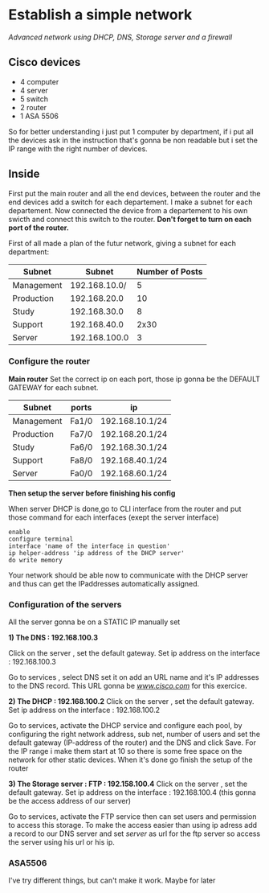 # Establish a simple network
_Advanced network using DHCP, DNS, Storage server and a firewall_

## Cisco devices
- 4 computer
- 4 server
- 5 switch
- 2 router
- 1 ASA 5506

So for better understanding i just put 1 computer by department, if i put all the devices ask in the instruction that's gonna be non readable 
but i set the IP range with the right number of devices.

## Inside

First put the main router and all the end devices, between the router and the end devices add a switch for each departement.
I make a subnet for each departement. Now connected the device from a departement to his own swicth and connect this switch to the router.
**Don't forget to turn on each port of the router.**

First of all  made a plan of the futur network, giving a subnet for each department:

| Subnet     | Subnet          | Number of Posts |
|------------|-----------------|-----------------|
| Management | 192.168.10.0/   | 5               |
| Production | 192.168.20.0   | 10              |
| Study      | 192.168.30.0   | 8               |
| Support    | 192.168.40.0    | 2x30            |
| Server     | 192.168.100.0    | 3               |

### Configure the router
**Main router**
Set the correct ip on each port, those ip gonna be the DEFAULT GATEWAY for each subnet.

| Subnet     | ports       | ip             |
|------------|-------------|----------------|
| Management | Fa1/0       | 192.168.10.1/24   |
| Production |   Fa7/0     | 192.168.20.1/24   |
| Study      | Fa6/0       | 192.168.30.1/24   |
| Support    | Fa8/0       | 192.168.40.1/24   |
| Server     | Fa0/0       | 192.168.60.1/24   |

**Then setup the server before finishing his config**

When server DHCP is done,go to CLI interface from the router and put those command for each interfaces (exept the server interface)
```
enable 
configure terminal
interface 'name of the interface in question'
ip helper-address 'ip address of the DHCP server'
do write memory
```

Your network should be able now to communicate with the DHCP server and thus can get the IPaddresses automatically assigned.


### Configuration of the servers
All the server gonna be on a STATIC IP manually set

**1) The DNS : 192.168.100.3**

Click on the server , set the default gateway. 
Set ip address on the interface : 192.168.100.3

Go to services , select DNS set it on add an URL name and it's IP addresses to the DNS record. 
This URL gonna be _www.cisco.com_ for this exercice.

**2) The DHCP : 192.168.100.2**
Click on the server , set the default gateway. 
Set ip address on the interface : 192.168.100.2

Go to services, activate the DHCP service and configure each pool, by configuring the right network address, sub net, number of users and set the default gateway (IP-address of the router) and the DNS and click Save.
For the IP range i make them start at 10 so there is some free space on the network for other static devices.
When it's done go finish the setup of the router

**3) The Storage server : FTP : 192.158.100.4**
Click on the server , set the default gateway. 
Set ip address on the interface : 192.168.100.4 (this gonna be the access address of our server)

Go to services, activate the FTP service then can set users and permission to access this storage.
To make the access easier than using ip adress add a record to our DNS server and set _server_ as url for the ftp server so access the server using his url or his ip.

### ASA5506
I've try different things, but can't make it work. Maybe for later


 



